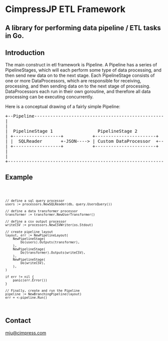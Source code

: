 # CimpressJP ETL Framework

<h2>A library for performing data pipeline / ETL tasks in Go.</h2>

## Introduction
The main construct in etl framework is Pipeline. A Pipeline has a series of PipelineStages, which will each perform some type of data processing, and then send new data on to the next stage. Each PipelineStage consists of one or more DataProcessors, which are responsible for receiving, processing, and then sending data on to the next stage of processing. DataProcessors each run in their own goroutine, and therefore all data processing can be executing concurrently.

Here is a conceptual drawing of a fairly simple Pipeline:
<pre>
+--Pipeline------------------------------------------------------------------------------------------+
|                                                                       PipelineStage 3              |
|                                                                      +---------------------------+ |
|  PipelineStage 1                 PipelineStage 2          +-JSON---> |  CSVWriter                | |
| +------------------+           +-----------------------+  |          +---------------------------+ |
| |  SQLReader       +-JSON----> | Custom DataProcessor  +--+                                        |
| +------------------+           +-----------------------+  |          +---------------------------+ |
|                                                           +-JSON---> |  SQLWriter                | |
|                                                                      +---------------------------+ |
+----------------------------------------------------------------------------------------------------+
</pre>

## Example
<code>

    // define a sql query processor
    users := processors.NewSQLReader(db, query.UsersQuery())
	
    // define a data transformer processor
    transformer := transformer.NewUserTransformer()

    // define a csv output processor
	writeCSV := processors.NewCSVWriter(os.Stdout)

    // create pipeline layout
	layout, err := NewPipelineLayout(
		NewPipelineStage(
			Do(users).Outputs(transformer),
		),
		NewPipelineStage(
			Do(transformer).Outputs(writeCSV),
		),
		NewPipelineStage(
			Do(writeCSV),
		),
	)

	if err != nil {
		panic(err.Error())
	}

	// Finally, create and run the Pipeline
	pipeline := NewBranchingPipeline(layout)
	err = <-pipeline.Run()
</code>

## Contact
mju@cimpress.com